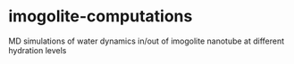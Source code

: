 # imogolite-computations
MD simulations of water dynamics in/out of imogolite nanotube at different hydration levels
